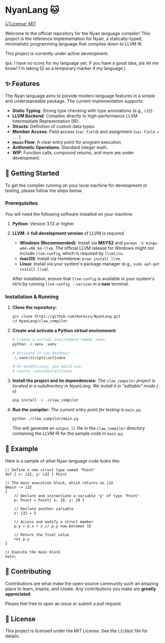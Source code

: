 # NyanLang 🐱

[![License: MIT](https://img.shields.io/badge/License-MIT-yellow.svg)](https://opensource.org/licenses/MIT)

Welcome to the official repository for the Nyan language compiler! This project is the reference implementation for Nyan, a statically-typed, minimalistic programming language that compiles down to LLVM IR.

This project is currently under active development.

(ps: I have no icons for my language yet. If you have a good idea, pls let me know! I'm taking 🐱 as a temporary marker if my language.)

## ✨ Features

The Nyan language aims to provide modern language features in a simple and understandable package. The current implementation supports:

* **Static Typing**: Strong type checking with type annotations (e.g., `i32`).
* **LLVM Backend**: Compiles directly to high-performance LLVM Intermediate Representation (IR).
* **Structs**: Definition of custom data types.
* **Member Access**: Field access (`var.field`) and assignment (`var.field = ...`).
* **`@main` Flow**: A clear entry point for program execution.
* **Arithmetic Operations**: Standard integer math.
* **WIP**: Function calls, compound returns, and more are under development.

## 🚀 Getting Started

To get the compiler running on your local machine for development or testing, please follow the steps below.

### Prerequisites

You will need the following software installed on your machine:

1.  **Python**: Version 3.13 or higher.
2.  **LLVM**: A **full development version** of LLVM is required.
    * **Windows (Recommended)**: Install via **MSYS2** and `pacman -S mingw-w64-x86_64-llvm`. The official LLVM release for Windows might not include `llvm-config`, which is required by `llvmlite`.
    * **macOS**: Install via Homebrew: `brew install llvm`.
    * **Linux**: Install via your system's package manager (e.g., `sudo apt-get install llvm`).

    After installation, ensure that `llvm-config` is available in your system's `PATH` by running `llvm-config --version` in a **new** terminal.

### Installation & Running

1.  **Clone the repository:**
    ```bash
    git clone https://github.com/Karesis/NyanLang.git
    cd NyanLang/claw_compiler
    ```

2.  **Create and activate a Python virtual environment:**
    ```bash
    # Create a virtual environment named .venv
    python -m venv .venv

    # Activate it (on Windows)
    .\.venv\Scripts\activate

    # On macOS/Linux, you would use:
    # source .venv/bin/activate
    ```

3.  **Install the project and its dependencies:**
    *The `claw_compiler` project is located in a subdirectory in NyanLang. We install it in "editable" mode (`-e`)*
    ```bash
    pip install -e ./claw_compiler
    ```

4.  **Run the compiler:**
    *The current entry point for testing is `main.py`.*
    ```bash
    python ./claw_compiler/main.py
    ```
    This will generate an `output.ll` file in the `claw_compiler` directory containing the LLVM IR for the sample code in `main.py`.

## 📝 Example

Here is a sample of what Nyan language code looks like:

```nyan
// Define a new struct type named 'Point'
def { x: i32, y: i32 } Point

// The main execution block, which returns an i32
@main -> i32
{
    // Declare and instantiate a variable 'p' of type 'Point'
    p: Point = Point{ x: 10, y: 20 }
    
    // Declare another variable
    z: i32 = 5

    // Access and modify a struct member
    p.y = p.x + z // p.y now becomes 15

    // Return the final value
    ret p.y
}

// Execute the main block
main;
````

## 🤝 Contributing

Contributions are what make the open-source community such an amazing place to learn, inspire, and create. Any contributions you make are **greatly appreciated**.

Please feel free to open an issue or submit a pull request.

## 📄 License

This project is licensed under the MIT License. See the `LICENSE` file for details.



